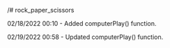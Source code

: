/# rock_paper_scissors

02/18/2022 00:10 - Added computerPlay() function.

02/19/2022 00:58 - Updated computerPlay() function.